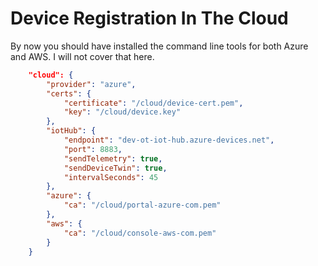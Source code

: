# Device Registration In The Cloud

By now you should have installed the command line tools for both Azure and AWS.  I will not cover that here.

```json
    "cloud": {
        "provider": "azure",
        "certs": {
            "certificate": "/cloud/device-cert.pem",
            "key": "/cloud/device.key"
        },
        "iotHub": {
            "endpoint": "dev-ot-iot-hub.azure-devices.net",
            "port": 8883,
            "sendTelemetry": true,
            "sendDeviceTwin": true,
            "intervalSeconds": 45
        },
        "azure": {
            "ca": "/cloud/portal-azure-com.pem"
        },
        "aws": {
            "ca": "/cloud/console-aws-com.pem"
        }
    }
```
